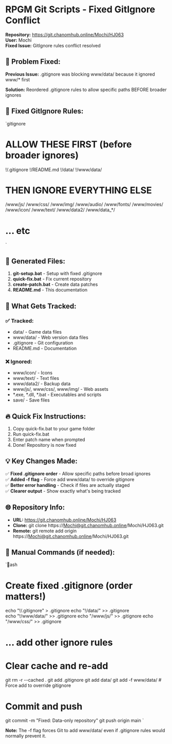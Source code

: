 # RPGM Git Scripts - Fixed GitIgnore Conflict

**Repository:** https://git.chanomhub.online/Mochi/HJ063  
**User:** Mochi  
**Fixed Issue:** GitIgnore rules conflict resolved

## 🚨 Problem Fixed:

**Previous Issue:** .gitignore was blocking www/data/ because it ignored www/* first

**Solution:** Reordered .gitignore rules to allow specific paths BEFORE broader ignores

## 🔧 Fixed GitIgnore Rules:

`gitignore
# ALLOW THESE FIRST (before broader ignores)
!/.gitignore
!/README.md
!/data/
!/www/data/

# THEN IGNORE EVERYTHING ELSE
/www/js/
/www/css/
/www/img/
/www/audio/
/www/fonts/
/www/movies/
/www/icon/
/www/text/
/www/data2/
/www/data_*/
# ... etc
`

## 📁 Generated Files:

1. **git-setup.bat** - Setup with fixed .gitignore
2. **quick-fix.bat** - Fix current repository
3. **create-patch.bat** - Create data patches
4. **README.md** - This documentation

## 🎯 What Gets Tracked:

### ✅ Tracked:
- data/ - Game data files
- www/data/ - Web version data files  
- .gitignore - Git configuration
- README.md - Documentation

### ❌ Ignored:
- www/icon/ - Icons
- www/text/ - Text files
- www/data2/ - Backup data
- www/js/, www/css/, www/img/ - Web assets
- *.exe, *.dll, *.bat - Executables and scripts
- save/ - Save files

## 🔥 Quick Fix Instructions:

1. Copy quick-fix.bat to your game folder
2. Run quick-fix.bat
3. Enter patch name when prompted
4. Done! Repository is now fixed

## 💡 Key Changes Made:

✅ **Fixed .gitignore order** - Allow specific paths before broad ignores  
✅ **Added -f flag** - Force add www/data/ to override gitignore  
✅ **Better error handling** - Check if files are actually staged  
✅ **Clearer output** - Show exactly what's being tracked  

## 🌐 Repository Info:

- **URL:** https://git.chanomhub.online/Mochi/HJ063
- **Clone:** git clone https://Mochi@git.chanomhub.online/Mochi/HJ063.git
- **Remote:** git remote add origin https://Mochi@git.chanomhub.online/Mochi/HJ063.git

## 🔧 Manual Commands (if needed):

`ash
# Create fixed .gitignore (order matters!)
echo "!/.gitignore" > .gitignore
echo "!/data/" >> .gitignore  
echo "!/www/data/" >> .gitignore
echo "/www/js/" >> .gitignore
echo "/www/css/" >> .gitignore
# ... add other ignore rules

# Clear cache and re-add
git rm -r --cached .
git add .gitignore
git add data/
git add -f www/data/  # Force add to override gitignore

# Commit and push
git commit -m "Fixed: Data-only repository"
git push origin main
`

**Note:** The -f flag forces Git to add www/data/ even if .gitignore rules would normally prevent it.